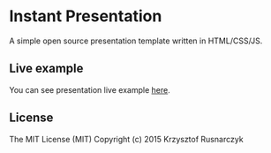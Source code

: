 # Instant Presentation
A simple open source presentation template written in HTML/CSS/JS.

## Live example
You can see presentation live example [here](http://underovsky.com/showcase/instant-presentation/).

## License
The MIT License (MIT)
Copyright (c) 2015 Krzysztof Rusnarczyk
